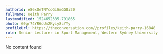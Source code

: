 ```yaml
---
authorid: e86xOeTNYcoGiGmGG8i20
fullName: Keith Parry
lastmodified: 1524652335.791865
photo: 60gr74YR6oUm2Kyiy8cYYy
profileUrl: https://theconversation.com//profiles/keith-parry-16848
role: Senior Lecturer in Sport Management, Western Sydney University
---
```

No content found
